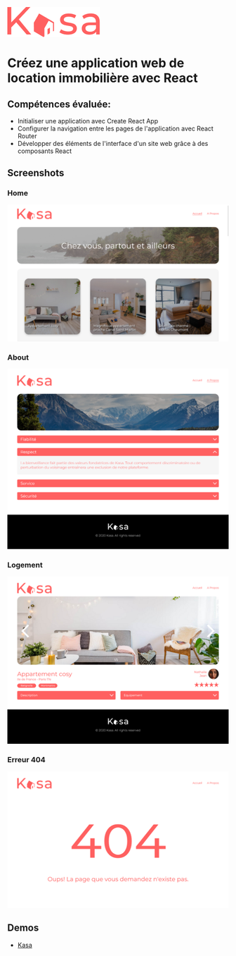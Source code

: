 ![Logo](https://github.com/Miliexe/working_datas/blob/main/Screenshots/Kasa/Kasa_logo.png?raw=true)

# Créez une application web de location immobilière avec React

## Compétences évaluée:

-   Initialiser une application avec Create React App
-   Configurer la navigation entre les pages de l'application avec React Router
-   Développer des éléments de l'interface d'un site web grâce à des composants React

## Screenshots

### Home

![App Screenshot](https://github.com/Miliexe/working_datas/blob/main/Screenshots/Kasa/Kasa_home.png?raw=true)

### About

![App Screenshot](https://github.com/Miliexe/working_datas/blob/main/Screenshots/Kasa/Kasa_about.png?raw=true)

### Logement

![App Screenshot](https://github.com/Miliexe/working_datas/blob/main/Screenshots/Kasa/Kasa_product.png?raw=true)

### Erreur 404

![App Screenshot](https://github.com/Miliexe/working_datas/blob/main/Screenshots/Kasa/Kasa_404.png?raw=true)

## Demos

-   [Kasa](https://miliexe.github.io/Kasa/)
